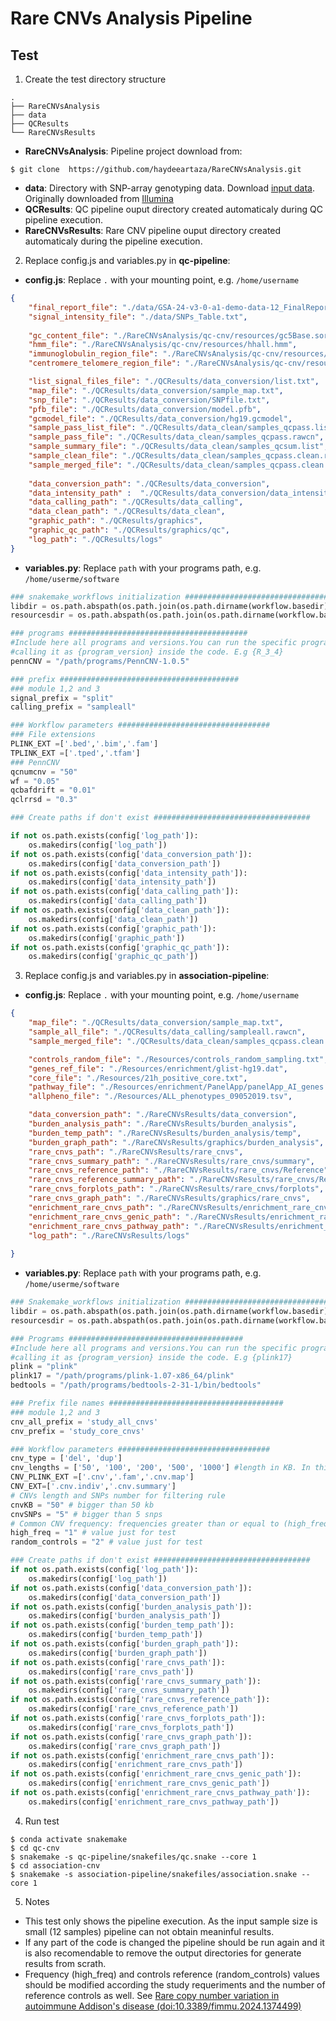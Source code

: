 Rare CNVs Analysis Pipeline
======

Test
-----------------------------
1. Create the test directory structure
```
.
├── RareCNVsAnalysis
├── data
├── QCResults
└── RareCNVsResults
```
- **RareCNVsAnalysis**: Pipeline project download from:
```
$ git clone  https://github.com/haydeeartaza/RareCNVsAnalysis.git
```
- **data**: Directory with SNP-array genotyping data. Download [input data](https://drive.google.com/uc?export=download&id=1EbEWtprUBIz_PKB5C8709JhL2fQBDpSE). Originally downloaded from [Illumina](https://emea.support.illumina.com/content/dam/illumina-support/documents/downloads/productfiles/global-screening-array-24/v3-0/infinium-global-screening-array-24-v3-0-a1-demo-data-12.zip)
- **QCResults**: QC pipeline ouput directory created automaticaly during QC pipeline execution.
- **RareCNVsResults**: Rare CNV pipeline ouput directory created automaticaly during the pipeline execution.

2. Replace config.js and variables.py in **qc-pipeline**:
- **config.js**: Replace `.` with your mounting point, e.g. `/home/username`
```json
{
    "final_report_file": "./data/GSA-24-v3-0-a1-demo-data-12_FinalReport.txt",
    "signal_intensity_file": "./data/SNPs_Table.txt",
    
    "gc_content_file": "./RareCNVsAnalysis/qc-cnv/resources/gc5Base.sorted.txt",
    "hmm_file": "./RareCNVsAnalysis/qc-cnv/resources/hhall.hmm",
    "immunoglobulin_region_file": "./RareCNVsAnalysis/qc-cnv/resources/immunoglobulin_penncnv.txt",
    "centromere_telomere_region_file": "./RareCNVsAnalysis/qc-cnv/resources/centromere_telomere_penncnv.txt",

    "list_signal_files_file": "./QCResults/data_conversion/list.txt",
    "map_file": "./QCResults/data_conversion/sample_map.txt",   
    "snp_file": "./QCResults/data_conversion/SNPfile.txt",
    "pfb_file": "./QCResults/data_conversion/model.pfb",
    "gcmodel_file": "./QCResults/data_conversion/hg19.gcmodel",
    "sample_pass_list_file": "./QCResults/data_clean/samples_qcpass.list",
    "sample_pass_file": "./QCResults/data_clean/samples_qcpass.rawcn",
    "sample_summary_file": "./QCResults/data_clean/samples_qcsum.list",
    "sample_clean_file": "./QCResults/data_clean/samples_qcpass.clean.rawcn",
    "sample_merged_file": "./QCResults/data_clean/samples_qcpass.clean.merged.rawcn",
   
    "data_conversion_path": "./QCResults/data_conversion",
    "data_intensity_path" :  "./QCResults/data_conversion/data_intensity",
    "data_calling_path": "./QCResults/data_calling",
    "data_clean_path": "./QCResults/data_clean",
    "graphic_path": "./QCResults/graphics",
    "graphic_qc_path": "./QCResults/graphics/qc",
    "log_path": "./QCResults/logs"
}
```
- **variables.py**: Replace `path` with your programs path, e.g. `/home/userme/software`
```python
### snakemake_workflows initialization ########################################
libdir = os.path.abspath(os.path.join(os.path.dirname(workflow.basedir), '../lib'))
resourcesdir = os.path.abspath(os.path.join(os.path.dirname(workflow.basedir), '../resources'))

### programs ########################################
#Include here all programs and versions.You can run the specific program/version
#calling it as {program_version} inside the code. E.g {R_3_4}
pennCNV = "/path/programs/PennCNV-1.0.5"

### prefix ########################################
### module 1,2 and 3
signal_prefix = "split"
calling_prefix = "sampleall"

### Workflow parameters ##################################
### File extensions
PLINK_EXT =['.bed','.bim','.fam']
TPLINK_EXT =['.tped','.tfam']
### PennCNV
qcnumcnv = "50"
wf = "0.05"
qcbafdrift = "0.01"
qclrrsd = "0.3"

### Create paths if don't exist ###################################

if not os.path.exists(config['log_path']):
    os.makedirs(config['log_path'])
if not os.path.exists(config['data_conversion_path']):
    os.makedirs(config['data_conversion_path'])
if not os.path.exists(config['data_intensity_path']):
    os.makedirs(config['data_intensity_path'])
if not os.path.exists(config['data_calling_path']):
    os.makedirs(config['data_calling_path'])
if not os.path.exists(config['data_clean_path']):
    os.makedirs(config['data_clean_path'])
if not os.path.exists(config['graphic_path']):
    os.makedirs(config['graphic_path'])
if not os.path.exists(config['graphic_qc_path']):
    os.makedirs(config['graphic_qc_path'])

```
3. Replace config.js and variables.py in **association-pipeline**:
- **config.js**: Replace `.` with your mounting point, e.g. `/home/username`
```json
{
    "map_file": "./QCResults/data_conversion/sample_map.txt",
    "sample_all_file": "./QCResults/data_calling/sampleall.rawcn",
    "sample_merged_file": "./QCResults/data_clean/samples_qcpass.clean.merged.rawcn",

    "controls_random_file": "./Resources/controls_random_sampling.txt",
    "genes_ref_file": "./Resources/enrichment/glist-hg19.dat",
    "core_file": "./Resources/21h_positive_core.txt",
    "pathway_file": "./Resources/enrichment/PanelApp/panelApp_AI_genes.dat",
    "allpheno_file": "./Resources/ALL_phenotypes_09052019.tsv",

    "data_conversion_path": "./RareCNVsResults/data_conversion",
    "burden_analysis_path": "./RareCNVsResults/burden_analysis",
    "burden_temp_path": "./RareCNVsResults/burden_analysis/temp",
    "burden_graph_path": "./RareCNVsResults/graphics/burden_analysis",
    "rare_cnvs_path": "./RareCNVsResults/rare_cnvs",
    "rare_cnvs_summary_path": "./RareCNVsResults/rare_cnvs/summary",
    "rare_cnvs_reference_path": "./RareCNVsResults/rare_cnvs/Reference",
    "rare_cnvs_reference_summary_path": "./RareCNVsResults/rare_cnvs/Reference/summary",
    "rare_cnvs_forplots_path": "./RareCNVsResults/rare_cnvs/forplots",
    "rare_cnvs_graph_path": "./RareCNVsResults/graphics/rare_cnvs",
    "enrichment_rare_cnvs_path": "./RareCNVsResults/enrichment_rare_cnvs",
    "enrichment_rare_cnvs_genic_path": "./RareCNVsResults/enrichment_rare_cnvs/genic_CNVs",
    "enrichment_rare_cnvs_pathway_path": "./RareCNVsResults/enrichment_rare_cnvs/pathway_CNVs",
    "log_path": "./RareCNVsResults/logs"
 
} 
```
- **variables.py**: Replace `path` with your programs path, e.g. `/home/userme/software`
```python
### Snakemake_workflows initialization #######################################
libdir = os.path.abspath(os.path.join(os.path.dirname(workflow.basedir), '../lib'))
resourcesdir = os.path.abspath(os.path.join(os.path.dirname(workflow.basedir), '../resources'))

### Programs #######################################
#Include here all programs and versions.You can run the specific program/version
#calling it as {program_version} inside the code. E.g {plink17}
plink = "plink"
plink17 = "/path/programs/plink-1.07-x86_64/plink"
bedtools = "/path/programs/bedtools-2-31-1/bin/bedtools"

### Prefix file names #######################################
### module 1,2 and 3
cnv_all_prefix = 'study_all_cnvs'
cnv_prefix = 'study_core_cnvs'

### Workflow parameters ##################################
cnv_type = ['del', 'dup']
cnv_lengths = ['50', '100', '200', '500', '1000'] #length in KB. In this case the last inteval is a big number to represent cnvs >=1000
CNV_PLINK_EXT =['.cnv','.fam','.cnv.map']
CNV_EXT=['.cnv.indiv','.cnv.summary']
# CNVs length and SNPs number for filtering rule 
cnvKB = "50" # bigger than 50 kb
cnvSNPs = "5" # bigger than 5 snps
# Common CNV frequency: frequencies greater than or equal to (high_freq) from a subset of healthy control individuals (random_controls)
high_freq = "1" # value just for test
random_controls = "2" # value just for test

### Create paths if don't exist ###################################
if not os.path.exists(config['log_path']):
    os.makedirs(config['log_path'])
if not os.path.exists(config['data_conversion_path']):
    os.makedirs(config['data_conversion_path'])
if not os.path.exists(config['burden_analysis_path']):
    os.makedirs(config['burden_analysis_path'])
if not os.path.exists(config['burden_temp_path']):
    os.makedirs(config['burden_temp_path'])
if not os.path.exists(config['burden_graph_path']):
    os.makedirs(config['burden_graph_path'])
if not os.path.exists(config['rare_cnvs_path']):
    os.makedirs(config['rare_cnvs_path'])
if not os.path.exists(config['rare_cnvs_summary_path']):
    os.makedirs(config['rare_cnvs_summary_path'])
if not os.path.exists(config['rare_cnvs_reference_path']):
    os.makedirs(config['rare_cnvs_reference_path'])
if not os.path.exists(config['rare_cnvs_forplots_path']):
    os.makedirs(config['rare_cnvs_forplots_path'])
if not os.path.exists(config['rare_cnvs_graph_path']):
    os.makedirs(config['rare_cnvs_graph_path'])
if not os.path.exists(config['enrichment_rare_cnvs_path']):
    os.makedirs(config['enrichment_rare_cnvs_path'])
if not os.path.exists(config['enrichment_rare_cnvs_genic_path']):
    os.makedirs(config['enrichment_rare_cnvs_genic_path'])
if not os.path.exists(config['enrichment_rare_cnvs_pathway_path']):
    os.makedirs(config['enrichment_rare_cnvs_pathway_path'])
```

4. Run test
```
$ conda activate snakemake
$ cd qc-cnv
$ snakemake -s qc-pipeline/snakefiles/qc.snake --core 1
$ cd association-cnv
$ snakemake -s association-pipeline/snakefiles/association.snake --core 1
```
5. Notes
- This test only shows the pipeline execution. As the input sample size is small  (12 samples) pipeline can not obtain meaninful results.
- If any part of the code is changed the pipeline should be run again and it is also recomendable to remove the output directories for generate results from scrath.
- Frequency (high_freq) and controls reference (random_controls) values should be modified according the study requeriments and the number of reference controls as well. See [Rare copy number variation in autoimmune Addison's disease (doi:10.3389/fimmu.2024.1374499)](https://www.frontiersin.org/journals/immunology/articles/10.3389/fimmu.2024.1374499/abstract)
